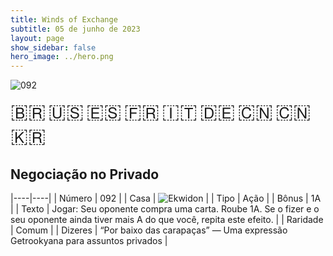 ```yaml
---
title: Winds of Exchange
subtitle: 05 de junho de 2023
layout: page
show_sidebar: false
hero_image: ../hero.png
---
```


![092](https://mastervault-storage-prod.s3.amazonaws.com/media/card_front/pt/600_092_f2b9127a48bc_pt.png)

<span title="Português" style="font-size: 32px;cursor: pointer;" onclick="javascript:document.querySelector('img[alt=\'092\']').src=document.querySelector('img[alt=\'092\']').src.replace(/card_front\/[^/]+/, 'card_front/pt').replace(/_[^/.0-9]+\.png/, '_pt.png')">🇧🇷</span>
<span title="English" style="font-size: 32px;cursor: pointer;" onclick="javascript:document.querySelector('img[alt=\'092\']').src=document.querySelector('img[alt=\'092\']').src.replace(/card_front\/[^/]+/, 'card_front/en').replace(/_[^/.0-9]+\.png/, '_en.png')">🇺🇸</span>
<span title="Español" style="font-size: 32px;cursor: pointer;" onclick="javascript:document.querySelector('img[alt=\'092\']').src=document.querySelector('img[alt=\'092\']').src.replace(/card_front\/[^/]+/, 'card_front/es').replace(/_[^/.0-9]+\.png/, '_es.png')">🇪🇸</span>
<span title="Français" style="font-size: 32px;cursor: pointer;" onclick="javascript:document.querySelector('img[alt=\'092\']').src=document.querySelector('img[alt=\'092\']').src.replace(/card_front\/[^/]+/, 'card_front/fr').replace(/_[^/.0-9]+\.png/, '_fr.png')">🇫🇷</span>
<span title="Italiano" style="font-size: 32px;cursor: pointer;" onclick="javascript:document.querySelector('img[alt=\'092\']').src=document.querySelector('img[alt=\'092\']').src.replace(/card_front\/[^/]+/, 'card_front/it').replace(/_[^/.0-9]+\.png/, '_it.png')">🇮🇹</span>
<span title="Deutsche" style="font-size: 32px;cursor: pointer;" onclick="javascript:document.querySelector('img[alt=\'092\']').src=document.querySelector('img[alt=\'092\']').src.replace(/card_front\/[^/]+/, 'card_front/de').replace(/_[^/.0-9]+\.png/, '_de.png')">🇩🇪</span>
<span title="简体中文" style="font-size: 32px;cursor: pointer;" onclick="javascript:document.querySelector('img[alt=\'092\']').src=document.querySelector('img[alt=\'092\']').src.replace(/card_front\/[^/]+/, 'card_front/zh-hans').replace(/_[^/.0-9]+\.png/, '_zh-hans.png')">🇨🇳</span>
<span title="繁體中文" style="font-size: 32px;cursor: pointer;" onclick="javascript:document.querySelector('img[alt=\'092\']').src=document.querySelector('img[alt=\'092\']').src.replace(/card_front\/[^/]+/, 'card_front/zh-hant').replace(/_[^/.0-9]+\.png/, '_zh-hant.png')">🇨🇳</span>
<span title="한국어" style="font-size: 32px;cursor: pointer;" onclick="javascript:document.querySelector('img[alt=\'092\']').src=document.querySelector('img[alt=\'092\']').src.replace(/card_front\/[^/]+/, 'card_front/ko').replace(/_[^/.0-9]+\.png/, '_ko.png')">🇰🇷</span>

## Negociação no Privado

|----|----|
| Número | 092 |
| Casa | ![Ekwidon](https://archonarcana.com/images/thumb/3/31/Ekwidon.png/25px-Ekwidon.png "Ekwidon") |
| Tipo | Ação |
| Bônus | 1A |
| Texto | Jogar: Seu oponente compra uma carta. Roube 1A. Se o fizer e o seu oponente ainda tiver mais A do que você, repita este efeito. |
| Raridade | Comum |
| Dizeres | “Por baixo das carapaças” — Uma expressão Getrookyana para assuntos privados |
